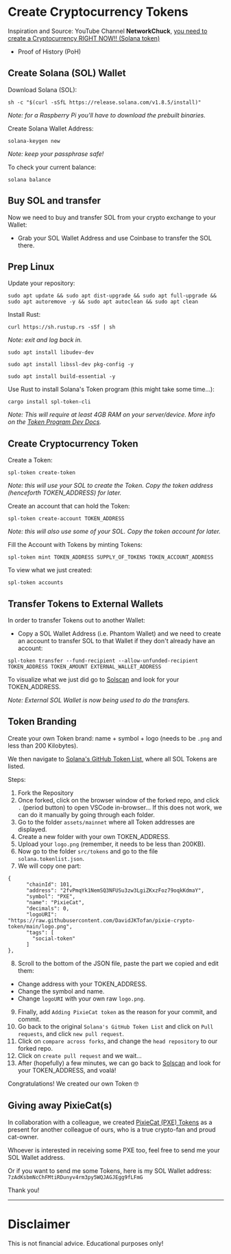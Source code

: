 # Create Cryptocurrency Tokens

Inspiration and Source: YouTube Channel **NetworkChuck**, [you need to create a Cryptocurrency RIGHT NOW!! (Solana token)](https://youtu.be/befUVytFC80)

* Proof of History (PoH)

## Create Solana (SOL) Wallet

Download Solana (SOL):
```
sh -c "$(curl -sSfL https://release.solana.com/v1.8.5/install)"
```

_Note: for a Raspberry Pi you'll have to download the prebuilt binaries._

Create Solana Wallet Address:
```
solana-keygen new
```

_Note: keep your passphrase safe!_

To check your current balance:
```
solana balance
```

## Buy SOL and transfer

Now we need to buy and transfer SOL from your crypto exchange to your Wallet:
* Grab your SOL Wallet Address and use Coinbase to transfer the SOL there.

## Prep Linux

Update your repository:
```
sudo apt update && sudo apt dist-upgrade && sudo apt full-upgrade && sudo apt autoremove -y && sudo apt autoclean && sudo apt clean
```

Install Rust:
```
curl https://sh.rustup.rs -sSf | sh
```

_Note: exit and log back in._

```
sudo apt install libudev-dev
```

```
sudo apt install libssl-dev pkg-config -y
```

```
sudo apt install build-essential -y
```

Use Rust to install Solana's Token program (this might take some time...):
```
cargo install spl-token-cli
```

_Note: This will require at least 4GB RAM on your server/device. More info on the [Token Program Dev Docs](https://spl.solana.com/token)._

## Create Cryptocurrency Token

Create a Token:
```
spl-token create-token
```
_Note: this will use your SOL to create the Token. Copy the token address (henceforth TOKEN_ADDRESS) for later._

Create an account that can hold the Token:
```
spl-token create-account TOKEN_ADDRESS
```

_Note: this will also use some of your SOL. Copy the token account for later._

Fill the Account with Tokens by minting Tokens:
```
spl-token mint TOKEN_ADDRESS SUPPLY_OF_TOKENS TOKEN_ACCOUNT_ADDRESS
```

To view what we just created:
```
spl-token accounts
```

## Transfer Tokens to External Wallets

In order to transfer Tokens out to another Wallet:
* Copy a SOL Wallet Address (i.e. Phantom Wallet) and we need to create an account to transfer SOL to that Wallet if they don't already have an account:
```
spl-token transfer --fund-recipient --allow-unfunded-recipient TOKEN_ADDRESS TOKEN_AMOUNT EXTERNAL_WALLET_ADDRESS
```

To visualize what we just did go to [Solscan](https://solscan.io/) and look for your TOKEN_ADDRESS.

_Note: External SOL Wallet is now being used to do the transfers._

## Token Branding

Create your own Token brand: name + symbol + logo (needs to be `.png` and less than 200 Kilobytes).

We then navigate to [Solana's GitHub Token List](https://github.com/solana-labs/token-list), where all SOL Tokens are listed.

Steps:
1. Fork the Repository
2. Once forked, click on the browser window of the forked repo, and click `.` (period button) to open VSCode in-browser... If this does not work, we can do it manually by going through each folder.
3. Go to the folder `assets/mainnet` where all Token addresses are displayed.
4. Create a new folder with your own TOKEN_ADDRESS.
5. Upload your `logo.png` (remember, it needs to be less than 200KB).
6. Now go to the folder `src/tokens` and go to the file `solana.tokenlist.json`.
7. We will copy one part:
```
{
      "chainId": 101,
      "address": "2fvPmqYk1NemSQ3NFUSu3zw3LgiZKxzFoz79oqkKdmaY",
      "symbol": "PXE",
      "name": "PixieCat",
      "decimals": 0,
      "logoURI": "https://raw.githubusercontent.com/DavidJKTofan/pixie-crypto-token/main/logo.png",
      "tags": [
        "social-token"
      ]
},
```
8. Scroll to the bottom of the JSON file, paste the part we copied and edit them:
* Change address with your TOKEN_ADDRESS.
* Change the symbol and name.
* Change `logoURI` with your own raw `logo.png`.
9. Finally, add `Adding PixieCat token` as the reason for your commit, and commit.
10. Go back to the original `Solana's GitHub Token List` and click on `Pull requests`, and click `new pull request`.
11. Click on `compare across forks`, and change the `head repository` to our forked repo.
12. Click on `create pull request` and we wait...
13. After (hopefully) a few minutes, we can go back to [Solscan](https://solscan.io/) and look for your TOKEN_ADDRESS, and voalá!

Congratulations! We created our own Token 🤓

## Giving away PixieCat(s)

In collaboration with a colleague, we created [PixieCat (PXE) Tokens](https://github.com/DavidJKTofan/pixie-crypto-token) as a present for another colleague of ours, who is a true crypto-fan and proud cat-owner.

Whoever is interested in receiving some PXE too, feel free to send me your SOL Wallet address.

Or if you want to send me some Tokens, here is my SOL Wallet address: `7zAdKsbmNcChFMtiRDunyv4rm3py5WQJAGJEgg9fLFmG`

Thank you!

* * * * * *

# Disclaimer
This is not financial advice. Educational purposes only!
